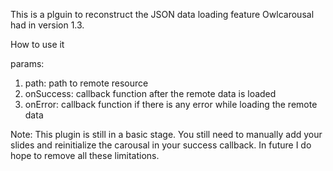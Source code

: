 This is a plguin to reconstruct the JSON data loading feature Owlcarousal had in version 1.3.

How to use it

params:
1. path: path to remote resource
2. onSuccess: callback function after the remote data is loaded
3. onError: callback function if there is any error while loading the remote data


Note: This plugin is still in a basic stage. You still need to manually add your slides and reinitialize the carousal
in your success callback. In future I do hope to remove all these limitations.
